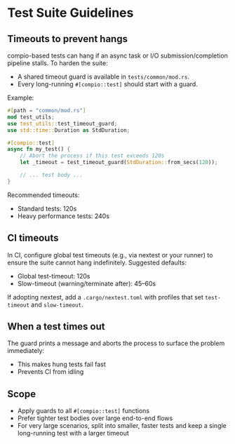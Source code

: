 # Test Suite Guidelines

## Timeouts to prevent hangs

compio-based tests can hang if an async task or I/O submission/completion pipeline stalls. To harden the suite:

- A shared timeout guard is available in `tests/common/mod.rs`.
- Every long-running `#[compio::test]` should start with a guard.

Example:

```rust
#[path = "common/mod.rs"]
mod test_utils;
use test_utils::test_timeout_guard;
use std::time::Duration as StdDuration;

#[compio::test]
async fn my_test() {
    // Abort the process if this test exceeds 120s
    let _timeout = test_timeout_guard(StdDuration::from_secs(120));

    // ... test body ...
}
```

Recommended timeouts:
- Standard tests: 120s
- Heavy performance tests: 240s

## CI timeouts

In CI, configure global test timeouts (e.g., via nextest or your runner) to ensure the suite cannot hang indefinitely. Suggested defaults:
- Global test-timeout: 120s
- Slow-timeout (warning/terminate after): 45–60s

If adopting nextest, add a `.cargo/nextest.toml` with profiles that set `test-timeout` and `slow-timeout`.

## When a test times out

The guard prints a message and aborts the process to surface the problem immediately:
- This makes hung tests fail fast
- Prevents CI from idling

## Scope

- Apply guards to all `#[compio::test]` functions
- Prefer tighter test bodies over large end-to-end flows
- For very large scenarios, split into smaller, faster tests and keep a single long-running test with a larger timeout
